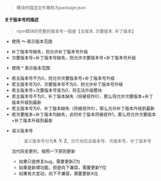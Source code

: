 > 模块的描述文件被称为package.json

#### 关于版本号的描述

> npm模块的完整的版本号一般是【主版本. 次要版本. 补丁版本】

 - 使用 **～** 表示版本范围

  + 补丁版本号缺失，则允许补丁版本号升级
  + 次要版本号+补丁版本号缺失，则允许次要版本号+补丁版本号升级

 - 使用 **^** 表示版本范围

  + 若主版本号不为0，则允许次要版本号+补丁版本号升级
  + 若主版本号为0，次要版本号不为0，则允许补丁版本号升级
  + 若主版本号+次要版本号皆为0，将无法升级模块
  + 若主版本号不为0，补丁版本缺失（将被视作0），那么将允许次要版本+补丁版本升级到最新
  + 若主版本号为0，补丁版本缺失（将被视作0），那么允许补丁版本升级到最新
  + 若次要版本+补丁版本均缺失，此时补丁版本将被视作1，那么将允许次要版本+补丁版本升级到最新 

* 语义版本号

   > 语义版本号分为**X. Y. Z**，分贝对应主版本号、次版本号、补丁版本号
   
   当代码变更时，按照一下原则更新
   - 如果只是修复bug，需要更新Z为
   - 如果是新增功能，但是向下兼容，需要更新Y位
   - 如果有大变动，向下不兼容，需要更新X位
